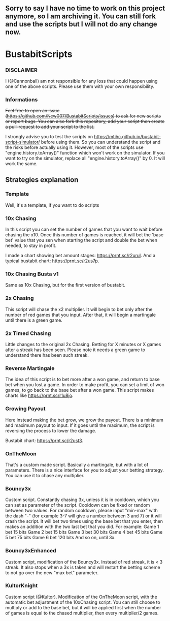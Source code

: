## Sorry to say I have no time to work on this project anymore, so I am archiving it. You can still fork and use the scripts but I will not do any change now.

# BustabitScripts

### DISCLAIMER
I (@Cannonball) am not responsible for any loss that could happen using one of the above scripts. Please use them with your own responsibility.

### Informations
~~Feel free to open an issue (https://github.com/Ncw007/BustabitScripts/issues) to ask for new scripts or report bugs.
You can also fork this repository, add your script then create a pull-request to add your script to the list.~~

I strongly advise you to test the scripts on https://mtihc.github.io/bustabit-script-simulator/ before using them. So you can understand the script and the risks before actually using it.
However, most of the scripts use "engine.history.toArray()" function which won't work on the simulator. If you want to try on the simulator, replace all "engine.history.toArray()" by 0. It will work the same.

## Strategies explanation

### Template
Well, it's a template, if you want to do scripts

### 10x Chasing
In this script you can set the number of games that you want to wait before chasing the x10. Once this number of games is reached, it will bet the 'base bet' value that you sen when starting the script and double the bet when needed, to stay in profit.

I made a chart showing bet amount stages:  https://prnt.sc/r2urul.
And a typical bustabit chart: https://prnt.sc/r2us7p.

### 10x Chasing Busta v1
Same as 10x Chasing, but for the first version of bustabit.

### 2x Chasing
This script will chase the x2 multiplier.
It will begin to bet only after the number of red games that you input. After that, it will begin a martingale until there is a green game.

### 2x Timed Chasing
Little changes to the original 2x Chasing. Betting for X minutes or X games after a streak has been seen.
Please note it needs a green game to understand there has been such streak.

### Reverse Martingale
The idea of this script is to bet more after a won game, and return to base bet when you lost a game.
In order to make profit, you can set a limit of won games, to go back to the base bet after a won game. 
This script makes charts like https://prnt.sc/r1u8jo.

### Growing Payout
Here instead making the bet grow, we grow the payout.
There is a minimum and maximum payout to input. If it goes until the maximum, the script is reversing the process to lower the damage.

Bustabit chart: https://prnt.sc/r2ust3.

### OnTheMoon
That's a custom made script. Basically a martingale, but with a lot of parameters.
There is a nice interface for you to adjust your betting strategy.
You can use it to chase any multiplier.

### Bouncy3x
Custom script. Constantly chasing 3x, unless it is in cooldown, which you can set as parameter of the script.
Cooldown can be fixed or random between two values. For random cooldown, please input "min-max" with the dash "-" (for example 3-7 will give a number between 3 and 7) or it will crash the script.
It will bet two times using the base bet that you enter, then makes an addition with the two last bet that you did.
For example:
Game 1 bet 15 bits
Game 2 bet 15 bits
Game 3 bet 30 bits
Game 4 bet 45 bits
Game 5 bet 75 bits
Game 6 bet 120 bits
And so on, until 3x.

### Bouncy3xEnhanced
Custom script, modification of the Bouncy3x.
Instead of red streak, it is < 3 streak. It also stops when a 3x is taken and will restart the betting scheme to not go over the new "max bet" parameter.

### KultorKnight
Custom script (@Kultor). Modification of the OnTheMoon script, with the automatic bet adjustment of the 10xChasing script. You can still choose to multiply or add to the base bet, but it will be applied first when the number of games is equal to the chased multiplier, then every multiplier/2 games.
